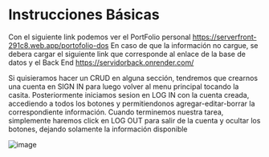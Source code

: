 ﻿# Instrucciones Básicas
Con el siguiente link podemos ver el PortFolio personal https://serverfront-291c8.web.app/portofolio-dos
En caso de que la información no cargue, se debera cargar el siguiente link que corresponde al enlace de la base de datos y el Back End https://servidorback.onrender.com/

Si quisieramos hacer un CRUD en alguna sección, tendremos que crearnos una cuenta en SIGN IN para luego volver al menu principal tocando la casita. Posteriormente iniciamos sesion en LOG IN con la cuenta creada, accediendo a todos los botones y permitiendonos agregar-editar-borrar la correspondiente información.
Cuando terminemos nuestra tarea, simplemente haremos click en LOG OUT para salir de la cuenta y ocultar los botones, dejando solamente la información disponible

![image](https://user-images.githubusercontent.com/117945520/233810841-fefafed4-d7cb-47e1-8fc6-d0470da1d370.png)
